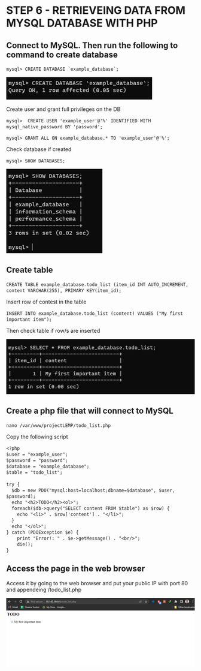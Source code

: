 # STEP 6 - RETRIEVEING DATA FROM MYSQL DATABASE WITH PHP

## Connect to MySQL. Then run the following to command to create database
```
mysql> CREATE DATABASE `example_database`;
```
![create db](./images/Create%20database.png)

Create user and grant full privileges on the DB
```
mysql>  CREATE USER 'example_user'@'%' IDENTIFIED WITH mysql_native_password BY 'password';
```

```
mysql> GRANT ALL ON example_database.* TO 'example_user'@'%';
```

Check database if created
```
mysql> SHOW DATABASES;
```
![show db](./images//show%20db.png)

## Create table
```
CREATE TABLE example_database.todo_list (item_id INT AUTO_INCREMENT, content VARCHAR(255), PRIMARY KEY(item_id);
```
Insert row of contest in the table
```
INSERT INTO example_database.todo_list (content) VALUES ("My first important item");
```
Then check table if row/s are inserted

![show table](./images/mysql%20table.png)

## Create a php file that will connect to MySQL

```
nano /var/www/projectLEMP/todo_list.php
```

Copy the following script
```
<?php
$user = "example_user";
$password = "password";
$database = "example_database";
$table = "todo_list";

try {
  $db = new PDO("mysql:host=localhost;dbname=$database", $user, $password);
  echo "<h2>TODO</h2><ol>";
  foreach($db->query("SELECT content FROM $table") as $row) {
    echo "<li>" . $row['content'] . "</li>";
  }
  echo "</ol>";
} catch (PDOException $e) {
    print "Error!: " . $e->getMessage() . "<br/>";
    die();
}
```

## Access the page in the web browser

Access it by going to the web browser and put your public IP with port 80 and appendeing /todo_list.php

![nginx host site](./images/PHP%20host%20site%20with%20DB.png)
